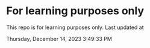 # For learning purposes only
This repo is for learning purposes only.
Last updated at

Thursday, December 14, 2023 3:49:33 PM

